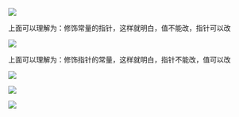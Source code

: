 

![](https://gitee.com/hxc8/images3/raw/master/img/202407172239658.jpg)

上面可以理解为：修饰常量的指针，这样就明白，值不能改，指针可以改

![](https://gitee.com/hxc8/images3/raw/master/img/202407172239287.jpg)

上面可以理解为：修饰指针的常量，这样就明白，指针不能改，值可以改

![](https://gitee.com/hxc8/images3/raw/master/img/202407172239730.jpg)



![](images/029E41CEA2AF45008B83BB3D5E4EE0B3image.png)





![](images/F3832DD9364743229E686A49388F43FBimage.png)

